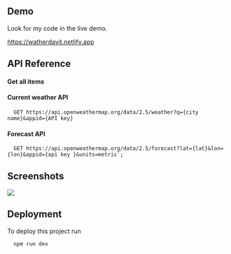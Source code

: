 
## Demo

Look for my code in the live demo.

https://watherdavit.netlify.app
## API Reference

#### Get all items
#### Current weather API
```http
  GET https://api.openweathermap.org/data/2.5/weather?q={city name}&appid={API key}
```
#### Forecast  API
```http
  GET https://api.openweathermap.org/data/2.5/forecast?lat={lat}&lon={lon}&appid={api key }&units=metric`;
```
## Screenshots

![](https://i.ibb.co/88bNtY0/Screenshot-2024-07-04-131653.png)


## Deployment

To deploy this project run

```bash
  npm run dev
```

